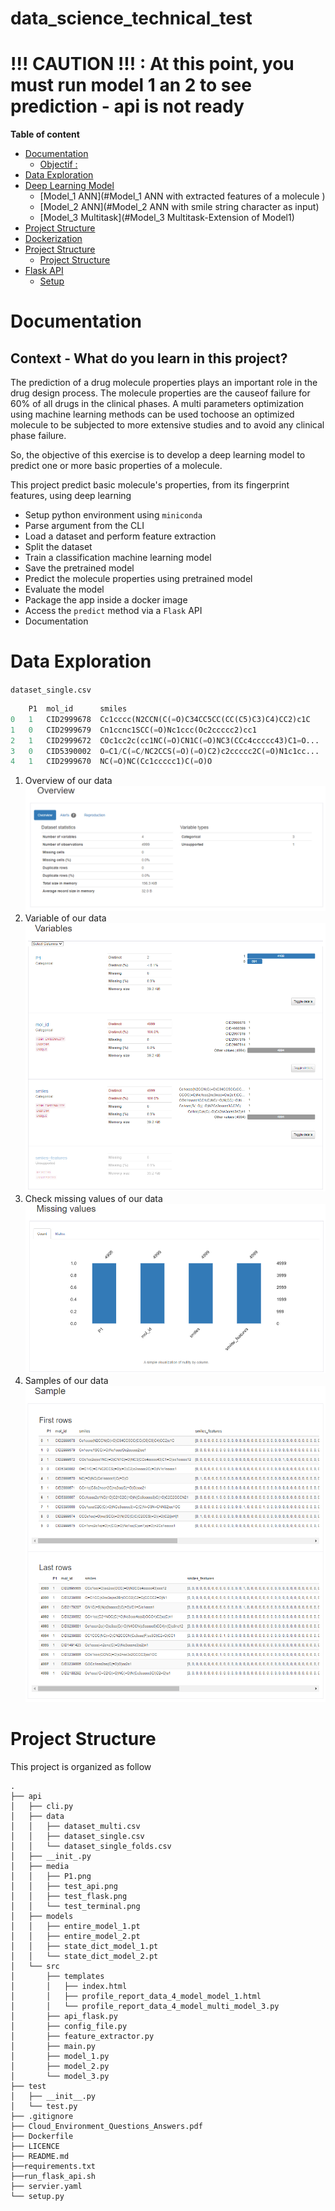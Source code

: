 # data_science_technical_test
# !!! CAUTION !!! : At this point, you must run model 1 an 2 to see prediction - api is not ready

**Table of content**

- [Documentation](#documentation)
  - [Objectif :](#objectif-of-this-project-)
- [Data Exploration](#data-exploration)
- [Deep Learning Model](#deep-learning-model)
  - [Model_1 ANN](#Model_1 ANN with extracted features of a molecule )
  - [Model_2 ANN](#Model_2 ANN with smile string character as input)
  - [Model_3 Multitask](#Model_3 Multitask-Extension of Model1)
- [Project Structure](#project-structure)
- [Dockerization](#dockerization)
- [Project Structure](#project-structure)
  - [Project Structure](#project-structure)
- [Flask API](#flask-api)
  - [Setup](#setup-2)

# Documentation
## Context - What do you learn in this project?
The prediction of a drug molecule properties plays an important role in the drug design process. The molecule properties are the causeof failure for 60% of all drugs in the clinical phases. A multi parameters optimization using machine learning methods can be used tochoose an optimized molecule to be subjected to more extensive studies and to avoid any clinical phase failure.

So, the objective of this exercise is to develop a deep learning model to predict one or more basic properties of a molecule.

This project predict basic molecule's properties, from its fingerprint features, using deep learning

- Setup python environment using `miniconda`
- Parse argument from the CLI
- Load a dataset and perform feature extraction
- Split the dataset
- Train a classification machine learning model
- Save the pretrained model
- Predict the molecule properties using pretrained model
- Evaluate the model
- Package the app inside a docker image
- Access the `predict` method via a `Flask` API
- Documentation

# Data Exploration

`dataset_single.csv`

```python
    P1	mol_id	    smiles
0	1	CID2999678	Cc1cccc(N2CCN(C(=O)C34CC5CC(CC(C5)C3)C4)CC2)c1C
1	0	CID2999679	Cn1ccnc1SCC(=O)Nc1ccc(Oc2ccccc2)cc1
2	1	CID2999672	COc1cc2c(cc1NC(=O)CN1C(=O)NC3(CCc4ccccc43)C1=O...
3	0	CID5390002	O=C1/C(=C/NC2CCS(=O)(=O)C2)c2ccccc2C(=O)N1c1cc...
4	1	CID2999670	NC(=O)NC(Cc1ccccc1)C(=O)O
```

1. Overview of our data
   ![Overview](api/media/img_overview.png)
2. Variable of our data
   ![Variables](api/media/img_variables.png)
3. Check missing values of our data
   ![MissingValue](api/media/img_missing_values.png)
4. Samples of our data
   ![Samples](api/media/img_sample.png)


# Project Structure

This project is organized as follow

```
.
├── api
│   ├── cli.py
│   ├── data
│   │   ├── dataset_multi.csv
│   │   ├── dataset_single.csv
│   │   └── dataset_single_folds.csv
│   ├── __init_.py
│   ├── media
│   │   ├── P1.png
│   │   ├── test_api.png
│   │   ├── test_flask.png
│   │   └── test_terminal.png
│   ├── models
│   │   ├── entire_model_1.pt
│   │   ├── entire_model_2.pt
│   │   ├── state_dict_model_1.pt
│   │   └── state_dict_model_2.pt
│   └── src
│       ├── templates
│       │   ├── index.html
│       │   ├── profile_report_data_4_model_model_1.html
│       │   └── profile_report_data_4_model_multi_model_3.py
│       ├── api_flask.py
│       ├── config_file.py 
│       ├── feature_extractor.py
│       ├── main.py
│       ├── model_1.py
│       ├── model_2.py
│       └── model_3.py
├── test
│   ├── __init__.py
│   └── test.py
├── .gitignore
├── Cloud_Environment_Questions_Answers.pdf
├── Dockerfile
├── LICENCE
├── README.md
├──requirements.txt 
├──run_flask_api.sh 
├── servier.yaml
└── setup.py
```
